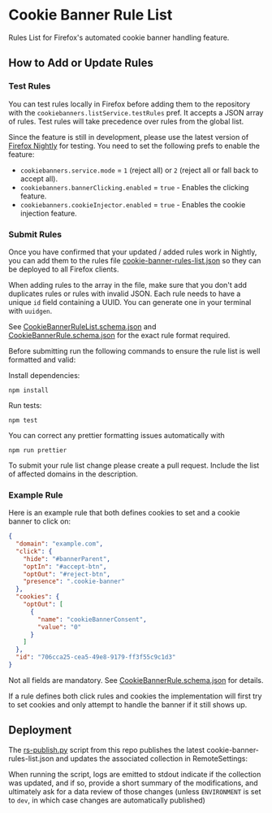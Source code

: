 # Cookie Banner Rule List

Rules List for Firefox's automated cookie banner handling feature.

## How to Add or Update Rules

### Test Rules

You can test rules locally in Firefox before adding them to the repository with the `cookiebanners.listService.testRules` pref. It accepts a JSON array of rules. Test rules will take precedence over rules from the global list.

Since the feature is still in development, please use the latest version of [Firefox Nightly](https://nightly.mozilla.org) for testing. You need to set the following prefs to enable the feature:

- `cookiebanners.service.mode` = `1` (reject all) or `2` (reject all or fall back to accept all).
- `cookiebanners.bannerClicking.enabled` = `true` - Enables the clicking feature.
- `cookiebanners.cookieInjector.enabled` = `true` - Enables the cookie injection feature.

### Submit Rules

Once you have confirmed that your updated / added rules work in Nightly, you can add them to the rules file [cookie-banner-rules-list.json](./cookie-banner-rules-list.json) so they can be deployed to all Firefox clients.

When adding rules to the array in the file, make sure that you don't add duplicates rules or rules with invalid JSON. Each rule needs to have a unique `id` field containing a UUID. You can generate one in your terminal with `uuidgen`.

See [CookieBannerRuleList.schema.json](./CookieBannerRuleList.schema.json) and [CookieBannerRule.schema.json](https://hg.mozilla.org/mozilla-central/raw-file/tip/toolkit/components/cookiebanners/schema/CookieBannerRule.schema.json) for the exact rule format required.

Before submitting run the following commands to ensure the rule list is well formatted and valid:

Install dependencies:
```
npm install
```

Run tests:
```
npm test
```

You can correct any prettier formatting issues automatically with

```
npm run prettier
```

To submit your rule list change please create a pull request. Include the list of affected domains in the description.

### Example Rule

Here is an example rule that both defines cookies to set and a cookie banner to click on:

```json
{
  "domain": "example.com",
  "click": {
    "hide": "#bannerParent",
    "optIn": "#accept-btn",
    "optOut": "#reject-btn",
    "presence": ".cookie-banner"
  },
  "cookies": {
    "optOut": [
      {
        "name": "cookieBannerConsent",
        "value": "0"
      }
    ]
  },
  "id": "706cca25-cea5-49e8-9179-ff3f55c9c1d3"
}
```

Not all fields are mandatory. See [CookieBannerRule.schema.json](https://hg.mozilla.org/mozilla-central/raw-file/tip/toolkit/components/cookiebanners/schema/CookieBannerRule.schema.json) for details.

If a rule defines both click rules and cookies the implementation will first try to set cookies and only attempt to handle the banner if it still shows up.

<!-- TODO: add instructions for what kind of selectors or cookies to select and when to use injection or clicking. -->

## Deployment

The [rs-publish.py](./rs-publish.py) script from this repo publishes the latest cookie-banner-rules-list.json and updates the associated collection in RemoteSettings:

When running the script, logs are emitted to stdout indicate if the collection was updated, and if so, provide a short summary of the modifications, and ultimately ask for a data review of those changes (unless `ENVIRONMENT` is set to `dev`, in which case changes are automatically published)
